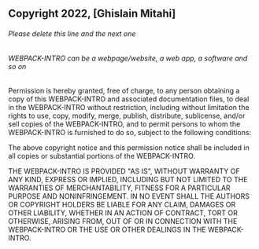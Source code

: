 ## Copyright 2022, [Ghislain Mitahi]

###### Please delete this line and the next one
###### WEBPACK-INTRO can be a webpage/website, a web app, a software and so on

Permission is hereby granted, free of charge, to any person obtaining a copy of this WEBPACK-INTRO and associated documentation files, to deal in the WEBPACK-INTRO without restriction, including without limitation the rights to use, copy, modify, merge, publish, distribute, sublicense, and/or sell copies of the WEBPACK-INTRO, and to permit persons to whom the WEBPACK-INTRO is furnished to do so, subject to the following conditions:

The above copyright notice and this permission notice shall be included in all copies or substantial portions of the WEBPACK-INTRO.

THE WEBPACK-INTRO IS PROVIDED "AS IS", WITHOUT WARRANTY OF ANY KIND, EXPRESS OR IMPLIED, INCLUDING BUT NOT LIMITED TO THE WARRANTIES OF MERCHANTABILITY, FITNESS FOR A PARTICULAR PURPOSE AND NONINFRINGEMENT. IN NO EVENT SHALL THE AUTHORS OR COPYRIGHT HOLDERS BE LIABLE FOR ANY CLAIM, DAMAGES OR OTHER LIABILITY, WHETHER IN AN ACTION OF CONTRACT, TORT OR OTHERWISE, ARISING FROM, OUT OF OR IN CONNECTION WITH THE WEBPACK-INTRO OR THE USE OR OTHER DEALINGS IN THE WEBPACK-INTRO.